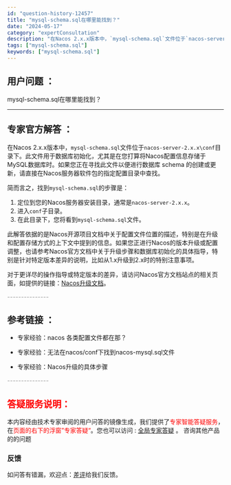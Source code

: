 ```yaml
---
id: "question-history-12457"
title: "mysql-schema.sql在哪里能找到？"
date: "2024-05-17"
category: "expertConsultation"
description: "在Nacos 2.x.x版本中，`mysql-schema.sql`文件位于`nacos-server-2.x.xconf`目录下。此文件用于数据库初始化，尤其是在您打算将Nacos配置信息存储于MySQL数据库时。如果您正在寻找此文件以便进行数据库 schema 的创建或更新，请直接在Nacos服"
tags: ["mysql-schema.sql"]
keywords: ["mysql-schema.sql"]
---
```


## 用户问题 ： 
 mysql-schema.sql在哪里能找到？  

---------------
## 专家官方解答 ：

在Nacos 2.x.x版本中，`mysql-schema.sql`文件位于`nacos-server-2.x.x\conf`目录下。此文件用于数据库初始化，尤其是在您打算将Nacos配置信息存储于MySQL数据库时。如果您正在寻找此文件以便进行数据库 schema 的创建或更新，请直接在Nacos服务器软件包的指定配置目录中查找。

简而言之，找到`mysql-schema.sql`的步骤是：

1. 定位到您的Nacos服务器安装目录，通常是`nacos-server-2.x.x`。
2. 进入`conf`子目录。
3. 在此目录下，您将看到`mysql-schema.sql`文件。

此解答依据的是Nacos开源项目文档中关于配置文件位置的描述，特别是在升级和配置存储方式的上下文中提到的信息。如果您正进行Nacos的版本升级或配置调整，也请参考Nacos官方文档中关于升级步骤和数据库初始化的具体指导，特别是针对特定版本差异的说明，比如从1.x升级到2.x时的特别注意事项。

对于更详尽的操作指导或特定版本的差异，请访问Nacos官方文档站点的相关页面，如提供的链接：[Nacos升级文档](https://nacos.io/docs/latest/upgrading/200-upgrading/)。


<font color="#949494">---------------</font> 


## 参考链接 ：

* 专家经验：nacos 各类配置文件都在那？ 
 
 * 专家经验：无法在nacos/conf下找到nacos-mysql.sql文件 
 
 * 专家经验：Nacos升级的具体步骤 


 <font color="#949494">---------------</font> 
 


## <font color="#FF0000">答疑服务说明：</font> 

本内容经由技术专家审阅的用户问答的镜像生成，我们提供了<font color="#FF0000">专家智能答疑服务</font>，在<font color="#FF0000">页面的右下的浮窗”专家答疑“</font>。您也可以访问 : [全局专家答疑](https://answer.opensource.alibaba.com/docs/intro) 。 咨询其他产品的的问题

### 反馈
如问答有错漏，欢迎点：[差评](https://ai.nacos.io/user/feedbackByEnhancerGradePOJOID?enhancerGradePOJOId=13836)给我们反馈。
